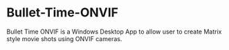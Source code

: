 # Bullet-Time-ONVIF
Bullet Time ONVIF is a Windows Desktop App to allow user to create Matrix style movie shots using ONVIF cameras.
